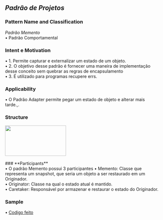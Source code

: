 ## *Padrão de Projetos* <br />
### **Pattern Name and Classification** <br />
*Padrão Memento* <br />
  •	Padrão Comportamental <br />

### **Intent e Motivation** <br />
  •	1. Permite capturar e externalizar um estado de um objeto. <br />
  •	2. O objetivo desse padrão é fornecer uma maneira de implementação desse conceito sem quebrar as regras de encapsulamento<br />
  •	3. É utilizado para programas recupere errs. <br />

### **Applicability** <br />
  •	O Padrão Adapter permite pegar um estado de objeto e alterar mais tarde.,.

### **Structure** <br />
<img align="left" width="200" height="100" src="https://miro.medium.com/max/578/0*4WwqboTHnQVFz1FS."> <br />

<br />
<br />
<br />
<br />
<br />
### **Participants** <br />
  • O padrão Memento possui 3 participantes
  • Memento: Classe que representa um snapshot, que seria um objeto a ser restaurado em um Originador. <br />
  • Originator: Classe na qual o estado atual é mantido. <br />
  • Caretaker: Responsável por armazenar e restaurar o estado do Originador. <br />


### **Sample**
•	[Codigo feito](https://github.com/Gust2610/ProgramaaoAvancada/blob/Gust2610-patch-MM/Memento.class)<br />

